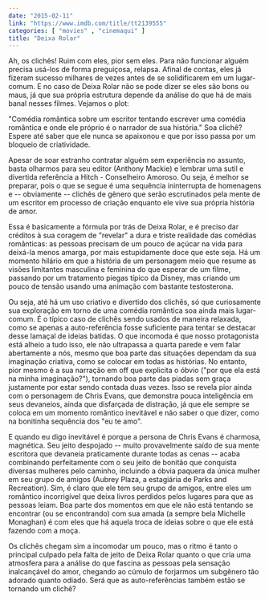 ```yaml
---
date: "2015-02-11"
link: "https://www.imdb.com/title/tt2139555"
categories: [ "movies" , "cinemaqui" ]
title: "Deixa Rolar"
---
```

Ah, os clichês! Ruim com eles, pior sem eles. Para não funcionar alguém precisa usá-los de forma preguiçosa, relapsa. Afinal de contas, eles já fizeram sucesso milhares de vezes antes de se solidificarem em um lugar-comum. E no caso de Deixa Rolar não se pode dizer se eles são bons ou maus, já que sua própria estrutura depende da análise do que há de mais banal nesses filmes. Vejamos o plot:

"Comédia romântica sobre um escritor tentando escrever uma comédia romântica e onde ele próprio é o narrador de sua história." Soa clichê? Espere até saber que ele nunca se apaixonou e que por isso passa por um bloqueio de criatividade.

Apesar de soar estranho contratar alguém sem experiência no assunto, basta olharmos para seu editor (Anthony Mackie) e lembrar uma sutil e divertida referência a Hitch - Conselheiro Amoroso. Ou seja, é melhor se preparar, pois o que se segue é uma sequência ininterrupta de homenagens e -- obviamente -- clichês de gênero que serão escrutinados pela mente de um escritor em processo de criação enquanto ele vive sua própria história de amor.

Essa é basicamente a fórmula por trás de Deixa Rolar, e é preciso dar créditos à sua coragem de "revelar" a dura e triste realidade das comédias românticas: as pessoas precisam de um pouco de açúcar na vida para deixá-la menos amarga, por mais estupidamente doce que este seja. Há um momento hilário em que a história de um personagem meio que resume as visões limitantes masculina e feminina do que esperar de um filme, passando por um tratamento piegas típico da Disney, mas criando um pouco de tensão usando uma animação com bastante testosterona. 

Ou seja, até há um uso criativo e divertido dos clichês, só que curiosamente sua exploração em torno de uma comédia romântica soa ainda mais lugar-comum. É o típico caso de clichês sendo usados de maneira relaxada, como se apenas a auto-referência fosse suficiente para tentar se destacar desse lamaçal de ideias batidas. O que incomoda é que nosso protagonista está alheio a tudo isso, ele não ultrapassa a quarta parede e vem falar abertamente a nós, mesmo que boa parte das situações dependam da sua imaginação criativa, como se colocar em todas as histórias. No entanto, pior mesmo é a sua narração em off que explicita o óbvio ("por que ela está na minha imaginação?"), tornando boa parte das piadas sem graça justamente por estar sendo contada duas vezes. Isso se revela pior ainda com o personagem de Chris Evans, que demonstra pouca inteligência em seus devaneios, ainda que disfarçada de distração, já que ele sempre se coloca em um momento romântico inevitável e não saber o que dizer, como na bonitinha sequência dos "eu te amo".

E quando eu digo inevitável é porque a persona de Chris Evans é charmosa, magnética. Seu jeito despojado -- muito provavelmente saído de sua mente escritora que devaneia praticamente durante todas as cenas -- acaba combinando perfeitamente com o seu jeito de bonitão que conquista diversas mulheres pelo caminho, incluindo a óbvia paquera da única mulher em seu grupo de amigos (Aubrey Plaza, a estagiária de Parks and Recreation). Sim, é claro que ele tem seu grupo de amigos, entre eles um romântico incorrigível que deixa livros perdidos pelos lugares para que as pessoas leiam. Boa parte dos momentos em que ele não está tentando se encontrar (ou se encontrando) com sua amada (a sempre bela Michelle Monaghan) é com eles que há aquela troca de ideias sobre o que ele está fazendo com a moça.

Os clichês chegam sim a incomodar um pouco, mas o ritmo é tanto o principal culpado pela falta de jeito de Deixa Rolar quanto o que cria uma atmosfera para a análise do que fascina as pessoas pela sensação inalcançável do amor, chegando ao cúmulo de forjarmos um subgênero tão adorado quanto odiado. Será que as auto-referências também estão se tornando um clichê?
